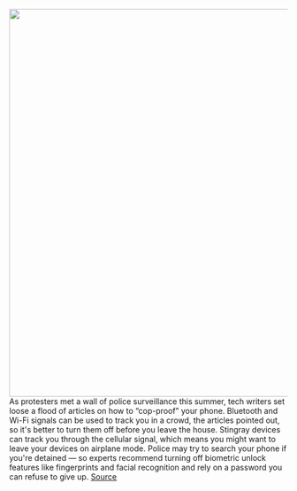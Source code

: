 <img src='https://cdn.vox-cdn.com/thumbor/4zTlI2FiKhPvjp3KiDdRl79u0Ag=/0x0:2040x1360/1200x675/filters:focal(857x517:1183x843)/cdn.vox-cdn.com/uploads/chorus_image/image/67319372/GettyImages_1269211723.0.jpg' width='700px' /><br/>
As protesters met a wall of police surveillance this summer, tech writers set loose a flood of articles on how to “cop-proof” your phone. Bluetooth and Wi-Fi signals can be used to track you in a crowd, the articles pointed out, so it's better to turn them off before you leave the house. Stingray devices can track you through the cellular signal, which means you might want to leave your devices on airplane mode. Police may try to search your phone if you're detained — so experts recommend turning off biometric unlock features like fingerprints and facial recognition and rely on a password you can refuse to give up.
<a href='https://www.theverge.com/21396098/police-brutality-protests-phone-digital-footprint-cop-proof-solidarity-safety-secuirty'> Source <a/>
